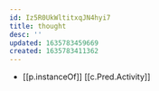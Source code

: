 ```yaml
---
id: Iz5R0UkWltitxqJN4hyi7
title: thought
desc: ''
updated: 1635783459669
created: 1635783411362
---
```


- [[p.instanceOf]] [[c.Pred.Activity]]
